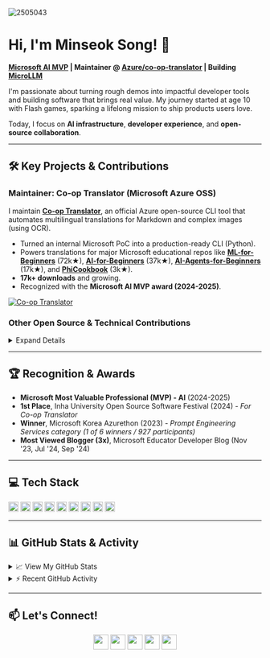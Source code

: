 ![2505043](https://github.com/user-attachments/assets/e5c72b81-0bcb-403a-9efe-76d04991d303)

# Hi, I'm Minseok Song! 👋

**[Microsoft AI MVP](https://mvp.microsoft.com/mvp/profile/78bed86f-8f4b-41f9-ba0c-b707ec42e08c) | Maintainer @ [Azure/co-op-translator](https://github.com/Azure/co-op-translator) | Building [MicroLLM](https://www.microllm.dev/)**

I'm passionate about turning rough demos into impactful developer tools and building software that brings real value. My journey started at age 10 with Flash games, sparking a lifelong mission to ship products users love.

Today, I focus on **AI infrastructure**, **developer experience**, and **open-source collaboration**.

---

## 🛠️ Key Projects & Contributions

### Maintainer: Co-op Translator (Microsoft Azure OSS)

I maintain **[Co-op Translator](https://github.com/Azure/co-op-translator)**, an official Azure open-source CLI tool that automates multilingual translations for Markdown and complex images (using OCR).

*   Turned an internal Microsoft PoC into a production-ready CLI (Python).
*   Powers translations for major Microsoft educational repos like **[ML-for-Beginners](https://github.com/microsoft/ML-for-Beginners)** (72k★), **[AI-for-Beginners](https://github.com/microsoft/AI-for-Beginners)** (37k★), **[AI-Agents-for-Beginners](https://github.com/microsoft/AI-Agents-for-Beginners)** (17k★), and **[PhiCookbook](https://github.com/microsoft/PhiCookbook)** (3k★).
*   **17k+ downloads** and growing.
*   Recognized with the **Microsoft AI MVP award (2024-2025)**.

[![Co-op Translator](https://github-readme-stats.vercel.app/api/pin/?username=Azure&repo=co-op-translator&bg_color=ffffff&title_color=0078D4&text_color=333333&border_color=c0d8f0&border_radius=10)](https://github.com/Azure/co-op-translator)

### Other Open Source & Technical Contributions

<details>
  <summary>Expand Details</summary>

*   **Author @ [Microsoft Phi-3 Cookbook](https://github.com/microsoft/Phi-3CookBook/):** Created end-to-end samples for fine-tuning and evaluating Phi-3 models using Azure AI Studio (Code-first & Low-code approaches).
    *   [E2E Sample: Fine-Tune & Integrate Phi-3 with Prompt Flow (Low-code)](https://github.com/microsoft/Phi-3CookBook/blob/main/md/06.E2ESamples/E2E_Phi-3-FineTuning_PromptFlow_Integration_AIstudio.md)
    *   [E2E Sample: Fine-Tune & Integrate Phi-3 with Prompt Flow (Code-first)](https://github.com/microsoft/Phi-3CookBook/blob/main/md/06.E2ESamples/E2E_Phi-3-FineTuning_PromptFlow_Integration.md)
    *   [E2E Sample: Evaluate Fine-Tuned Phi-3/3.5 Models](https://github.com/microsoft/Phi-3CookBook/blob/main/md/06.E2ESamples/E2E_Phi-3-Evaluation_AIstudio.md)
*   **Contributor @ [Apache Iceberg](https://github.com/apache/iceberg):** Contributed test migrations (JUnit4 -> JUnit5) and documentation improvements.
*   **Technical Writer @ [Microsoft Tech Community](https://techcommunity.microsoft.com/t5/user/viewprofilepage/user-id/1623040):** Published 10+ articles on Azure AI, LLM Fine-Tuning (Phi-3), RAG, and Responsible AI, reaching over 150k+ readers. Several articles featured as "Most Viewed" on the Educator Developer Blog.
    *   *Featured:* [Teach ChatGPT to Answer Questions: Using Azure AI Search & Azure OpenAI (Lang Chain)](https://techcommunity.microsoft.com/t5/educator-developer-blog/teach-chatgpt-to-answer-questions-using-azure-ai-search-amp/ba-p/3969713) - Ranked #1 on Google for 'teach chatgpt'.
*   **Speaker @ [Microsoft Learn Live](https://learn.microsoft.com/en-us/shows/learn-live/):** Co-presented "Plan and Prepare to Develop AI Solutions on Azure" to over 2,000 live viewers.
*   **Early Developer Experience:** Developed Flash games at age 10, reaching 10k+ plays and #2 on Flash365 community charts.

</details>

---

## 🏆 Recognition & Awards

*   **Microsoft Most Valuable Professional (MVP) - AI** (2024-2025)
*   **1st Place**, Inha University Open Source Software Festival (2024) - *For Co-op Translator*
*   **Winner**, Microsoft Korea Azurethon (2023) - *Prompt Engineering Services category (1 of 6 winners / 927 participants)*
*   **Most Viewed Blogger (3x)**, Microsoft Educator Developer Blog (Nov '23, Jul '24, Sep '24)

---

## 💻 Tech Stack

<code><img height="20" src="https://cdn.jsdelivr.net/npm/simple-icons@v11/icons/python.svg"></code>
<code><img height="20" src="https://cdn.jsdelivr.net/npm/simple-icons@v11/icons/fastapi.svg"></code>
<code><img height="20" src="https://cdn.jsdelivr.net/npm/simple-icons@v11/icons/microsoftazure.svg"></code>
<code><img height="20" src="https://cdn.jsdelivr.net/npm/simple-icons/icons/java.svg"></code>
<code><img height="20" src="https://cdn.jsdelivr.net/npm/simple-icons@v11/icons/spring.svg"></code>
<code><img height="20" src="https://cdn.jsdelivr.net/npm/simple-icons@v11/icons/git.svg"></code>
<code><img height="20" src="https://cdn.jsdelivr.net/npm/simple-icons@v11/icons/docker.svg"></code>
<code><img height="20" src="https://cdn.jsdelivr.net/npm/simple-icons@v11/icons/mysql.svg"></code>
<code><img height="20" src="https://cdn.jsdelivr.net/npm/simple-icons@v11/icons/linux.svg"></code>

---

## 📊 GitHub Stats & Activity

<details>
<summary>📈 View My GitHub Stats</summary>
  
[![Minseok's GitHub stats](https://github-readme-stats.vercel.app/api?username=skytin1004&show_icons=true&theme=tokyonight&rank_icon=github)](https://github.com/anuraghazra/github-readme-stats)
[![Top Langs](https://github-readme-stats.vercel.app/api/top-langs/?username=skytin1004&layout=compact&theme=tokyonight)](https://github.com/anuraghazra/github-readme-stats)

</details>

<details>
<summary>⚡ Recent GitHub Activity</summary>

<!--START_SECTION:activity-->
1. 🗣 Commented on [#123](https://github.com/Azure/co-op-translator/issues/123#issuecomment-2892540141) in [Azure/co-op-translator](https://github.com/Azure/co-op-translator)
2. 🎉 Merged PR [#122](https://github.com/Azure/co-op-translator/pull/122) in [Azure/co-op-translator](https://github.com/Azure/co-op-translator)
3. 💪 Opened PR [#122](https://github.com/Azure/co-op-translator/pull/122) in [Azure/co-op-translator](https://github.com/Azure/co-op-translator)
4. 💪 Opened PR [#42](https://github.com/microsoft/mcp-for-beginners/pull/42) in [microsoft/mcp-for-beginners](https://github.com/microsoft/mcp-for-beginners)
5. 🎉 Merged PR [#343](https://github.com/microsoft/PhiCookBook/pull/343) in [microsoft/PhiCookBook](https://github.com/microsoft/PhiCookBook)
6. 🎉 Merged PR [#193](https://github.com/InhaBas/Inhabas.com-api/pull/193) in [InhaBas/Inhabas.com-api](https://github.com/InhaBas/Inhabas.com-api)
7. 💪 Opened PR [#3](https://github.com/skytin1004/skills-review-pull-requests/pull/3) in [skytin1004/skills-review-pull-requests](https://github.com/skytin1004/skills-review-pull-requests)
8. 💪 Opened PR [#169](https://github.com/InhaBas/Inhabas.com-api/pull/169) in [InhaBas/Inhabas.com-api](https://github.com/InhaBas/Inhabas.com-api)
9. ❗ Opened issue [#168](https://github.com/InhaBas/Inhabas.com-api/issues/168) in [InhaBas/Inhabas.com-api](https://github.com/InhaBas/Inhabas.com-api)
10. 🎉 Merged PR [#2](https://github.com/skytin1004/skills-review-pull-requests/pull/2) in [skytin1004/skills-review-pull-requests](https://github.com/skytin1004/skills-review-pull-requests)
<!--END_SECTION:activity-->

</details>

---

## 📫 Let's Connect!

<div align="center">
  <a href="https://www.linkedin.com/in/song-ai/" target="_blank"><img height="30em" src="https://img.shields.io/badge/LinkedIn-0077B5?style=for-the-badge&logo=linkedin&logoColor=white"/></a> 
  <a href="https://x.com/skytin1004" target="_blank"><img height="30em" src="https://img.shields.io/badge/Twitter-1DA1F2?style=for-the-badge&logo=twitter&logoColor=white"/></a> 
  <a href="https://skytin1004.github.io/" target="_blank"><img height="30em" src="https://img.shields.io/badge/Portfolio-343a40?style=for-the-badge&logo=GitHub&logoColor=white"/></a> 
  <a href="mailto:skytin1004@gmail.com"><img height="30em" src="https://img.shields.io/badge/Gmail-D14836?style=for-the-badge&logo=gmail&logoColor=white"/></a> 
  <a href="https://techcommunity.microsoft.com/users/minseok_song/2076234" target="_blank"><img height="30em" src="https://img.shields.io/badge/Microsoft_Tech_Community-0078D4?style=for-the-badge&logo=microsoft&logoColor=white"/></a>
</div>
